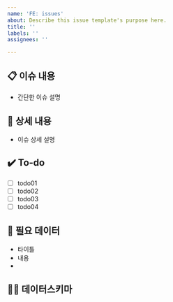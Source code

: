 ```yaml
---
name: 'FE: issues'
about: Describe this issue template's purpose here.
title: ''
labels: ''
assignees: ''

---
```


## 📋 이슈 내용
- 간단한 이슈 설명

## 📝 상세 내용
- 이슈 상세 설명

## ✔️ To-do
- [ ] todo01
- [ ] todo02
- [ ] todo03
- [ ] todo04

## 🤔 필요 데이터
- 타이틀
- 내용
- 

## ✍🏻 데이터스키마
```

```
